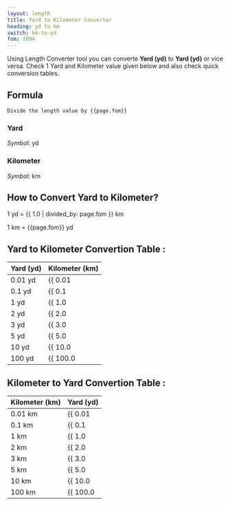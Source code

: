 ```yaml
---
layout: length
title: Yard to Kilometer Converter
heading: yd to km
switch: km-to-yd
fom: 1094
---
```


Using Length Converter tool you can converte **Yard (yd)** to **Yard (yd)** or vice versa. Check 1 Yard and Kilometer value given below and also check quick conversion tables.

## Formula
`Divide the length value by {{page.fom}}`

### Yard
*Symbol*: yd

### Kilometer
*Symbol*: km

## How to Convert Yard to Kilometer?
1 yd = {{ 1.0 | divided_by: page.fom }} km

1 km = {{page.fom}} yd

## Yard to Kilometer Convertion Table :

| Yard (yd) | Kilometer (km) |
| ---- | ---- |
| 0.01 yd | {{ 0.01 | divided_by: page.fom | round: 12 }} km |
| 0.1 yd | {{ 0.1 | divided_by: page.fom | round: 12 }} km |
| 1 yd | {{ 1.0 | divided_by: page.fom | round: 12 }} km |
| 2 yd | {{ 2.0 | divided_by: page.fom | round: 12 }} km |
| 3 yd | {{ 3.0 | divided_by: page.fom | round: 12 }} km |
| 5 yd | {{ 5.0 | divided_by: page.fom | round: 12 }} km |
| 10 yd | {{ 10.0 | divided_by: page.fom | round: 12 }} km |
| 100 yd | {{ 100.0 | divided_by: page.fom | round: 12 }} km |

## Kilometer to Yard Convertion Table :

| Kilometer (km) | Yard (yd) |
| ---- | ---- |
| 0.01 km | {{ 0.01 | times: page.fom | round: 12 }} yd |
| 0.1 km | {{ 0.1 | times: page.fom | round: 12 }} yd |
| 1 km | {{ 1.0 | times: page.fom | round: 12 }} yd |
| 2 km | {{ 2.0 | times: page.fom | round: 12 }} yd |
| 3 km | {{ 3.0 | times: page.fom | round: 12 }} yd |
| 5 km | {{ 5.0 | times: page.fom | round: 12 }} yd |
| 10 km | {{ 10.0 | times: page.fom | round: 12 }} yd |
| 100 km | {{ 100.0 | times: page.fom | round: 12 }} yd |

<script>
selectInput[6].selected = true
selectOutput[8].selected = true
</script>
